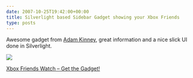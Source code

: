 ```yaml
---
date: 2007-10-25T19:42:00+00:00
title: Silverlight based Sidebar Gadget showing your Xbox Friends
type: posts
---
```

Awesome gadget from [Adam Kinney](https://www.adamkinney.com/), great information and a nice slick UI done in Silverlight.

[<img src="http://farm3.static.flickr.com/2226/1740762008_37e32fee86.jpg?v=0" border="0" />](https://adamkinney.com/blog/272/default.aspx)

[Xbox Friends Watch – Get the Gadget!](https://adamkinney.com/blog/272/default.aspx)
